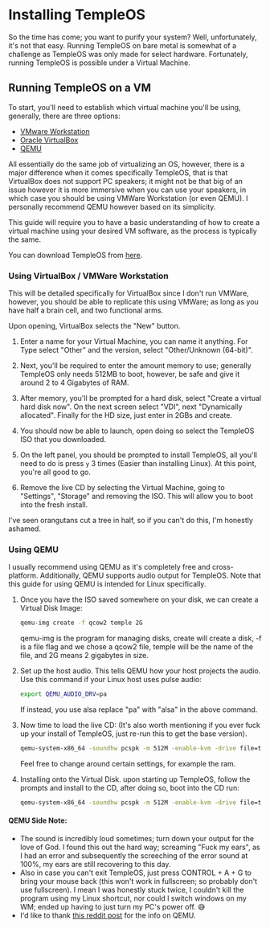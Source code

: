 # Installing TempleOS
So the time has come; you want to purify your system? Well, unfortunately, it's not that easy. Running TempleOS on bare metal is somewhat of a challenge as TempleOS was only made for select hardware. Fortunately, running TempleOS is possible under a Virtual Machine.

## Running TempleOS on a VM
To start, you'll need to establish which virtual machine you'll be using, generally, there are three options:
* [VMware Workstation](https://www.vmware.com/au/products/workstation-player.html)
* [Oracle VirtualBox](https://www.virtualbox.org/)
* [QEMU](https://www.qemu.org/)

All essentially do the same job of virtualizing an OS, however, there is a major difference when it comes specifically TempleOS, that is that VirtualBox does not support PC speakers; it might not be that big of an issue however it is more immersive when you can use your speakers, in which case you should be using VMWare Workstation (or even QEMU). I personally recommend QEMU however based on its simplicity.

This guide will require you to have a basic understanding of how to create a virtual machine using your desired VM software, as the process is typically the same.

You can download TempleOS from [here](https://www.templeos.org/Downloads/TempleOS.ISO).

### Using VirtualBox / VMWare Workstation
This will be detailed specifically for VirtualBox since I don't run VMWare, however, you should be able to replicate this using VMWare; as long as you have half a brain cell, and two functional arms.

Upon opening, VirtualBox selects the "New" button.

1. Enter a name for your Virtual Machine, you can name it anything. For Type select "Other" and the version, select "Other/Unknown (64-bit)".

2. Next, you'll be required to enter the amount memory to use; generally TempleOS only needs 512MB to boot, however, be safe and give it around 2 to 4 Gigabytes of RAM.

3. After memory, you'll be prompted for a hard disk, select "Create a virtual hard disk now". On the next screen select "VDI", next "Dynamically allocated". Finally for the HD size, just enter in 2GBs and create.

4. You should now be able to launch, open doing so select the TempleOS ISO that you downloaded.

5. On the left panel, you should be prompted to install TempleOS, all you'll need to do is press `y` 3 times (Easier than installing Linux). At this point, you're all good to go.

6. Remove the live CD by selecting the Virtual Machine, going to "Settings", "Storage" and removing the ISO. This will allow you to boot into the fresh install.

I've seen orangutans cut a tree in half, so if you can't do this, I'm honestly ashamed.
### Using QEMU
I usually recommend using QEMU as it's completely free and cross-platform. Additionally, QEMU supports audio output for TempleOS. Note that this guide for using QEMU is intended for Linux specifically.

1. Once you have the ISO saved somewhere on your disk, we can create a Virtual Disk Image:
    ```sh
    qemu-img create -f qcow2 temple 2G
    ```
   qemu-img is the program for managing disks, create will create a disk, -f is a file flag and we chose a qcow2 file, temple will be the name of the file, and 2G means 2 gigabytes in size.

2. Set up the host audio. This tells QEMU how your host projects the audio. Use this command if your Linux host uses pulse audio:
    ```sh
    export QEMU_AUDIO_DRV=pa
    ```
   If instead, you use alsa replace "pa" with "alsa" in the above command.

3. Now time to load the live CD: (It's also worth mentioning if you ever fuck up your install of TempleOS, just re-run this to get the base version).
    ```sh
    qemu-system-x86_64 -soundhw pcspk -m 512M -enable-kvm -drive file=temple -cdrom TempleOS.ISO -boot order=d
    ```
   Feel free to change around certain settings, for example the ram.

4. Installing onto the Virtual Disk.
   upon starting up TempleOS, follow the prompts and install to the CD, after doing so, boot into the CD run:
    ```sh
    qemu-system-x86_64 -soundhw pcspk -m 512M -enable-kvm -drive file=temple
    ```
#### QEMU Side Note:
* The sound is incredibly loud sometimes; turn down your output for the love of God. I found this out the hard way; screaming "Fuck my ears", as I had an error and subsequently the screeching of the error sound at 100%, my ears are still recovering to this day.
* Also in case you can't exit TempleOS, just press CONTROL + A + G to bring your mouse back (this won't work in fullscreen; so probably don't use fullscreen). I mean I was honestly stuck twice, I couldn't kill the program using my Linux shortcut, nor could I switch windows on my WM; ended up having to just turn my PC's power off. 😅
* I'd like to thank [this reddit post](https://www.reddit.com/r/TempleOS_Official/comments/ewtp0n/templeos_with_sound_in_qemulinux_host/) for the info on QEMU.
